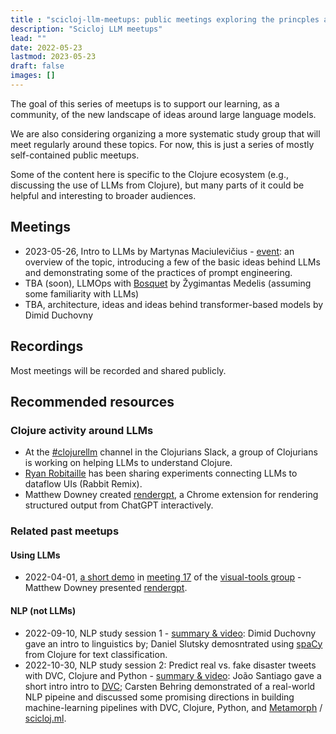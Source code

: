 ```yaml
---
title : "scicloj-llm-meetups: public meetings exploring the princples and use of large language models"
description: "Scicloj LLM meetups"
lead: ""
date: 2022-05-23
lastmod: 2023-05-23
draft: false
images: []
---
```


The goal of this series of meetups is to support our learning, as a community, of the new landscape of ideas around large language models.

We are also considering organizing a more systematic study group that will meet regularly around these topics. For now, this is just a series of mostly self-contained public meetups.
 
Some of the content here is specific to the Clojure ecosystem (e.g., discussing the use of LLMs from Clojure), but many parts of it could be helpful and interesting to broader audiences.

## Meetings
* 2023-05-26, Intro to LLMs by Martynas Maciulevičius - [event](https://clojureverse.org/t/scicloj-llm-meetup-1-introduction-login-for-details/): an overview of the topic, introducing a few of the basic ideas behind LLMs and demonstrating some of the practices of prompt engineering.
* TBA (soon), LLMOps with [Bosquet](https://github.com/zmedelis/bosquet) by Žygimantas Medelis (assuming some familiarity with LLMs)
* TBA, architecture, ideas and ideas behind transformer-based models by Dimid Duchovny

## Recordings
Most meetings will be recorded and shared publicly. 

## Recommended resources

### Clojure activity around LLMs
* At the [#clojurellm](https://clojurians.slack.com/archives/C054XC5JVDZ) channel in the Clojurians Slack, a group of Clojurians is working on helping LLMs to understand Clojure.
* [Ryan Robitaille](https://twitter.com/ryrobes) has been sharing experiments connecting LLMs to dataflow UIs (Rabbit Remix).
* Matthew Downey created [rendergpt](https://github.com/matthewdowney/rendergpt), a Chrome extension for rendering structured output from ChatGPT interactively.

### Related past meetups

#### Using LLMs
* 2022-04-01, [a short demo](https://www.youtube.com/watch?v=OwcoAbsJP8g&t=3095) in [meeting 17](https://clojureverse.org/t/visual-tools-meeting-17-various-updates-summary-recording/9928) of the [visual-tools group](https://scicloj.github.io/docs/community/groups/visual-tools/) - Matthew Downey presented [rendergpt](https://github.com/matthewdowney/rendergpt).

#### NLP (not LLMs)
* 2022-09-10, NLP study session 1 - [summary & video](https://clojureverse.org/t/nlp-in-clojure-session-1-summary-recording/): Dimid Duchovny gave an intro to linguistics by; Daniel Slutsky demosntrated using [spaCy](https://spacy.io/) from Clojure for text classification.
* 2022-10-30, NLP study session 2: Predict real vs. fake disaster tweets with DVC, Clojure and Python - [summary & video](https://clojureverse.org/t/nlp-in-clojure-session-2-summary-recording-clojure-python-dvc-metamorph/): João Santiago gave a short intro intro to [DVC](https://dvc.org/); Carsten Behring demonstrated of a real-world NLP pipeine and discussed some promising directions in building machine-learning pipelines with DVC, Clojure, Python, and [Metamorph](https://github.com/scicloj/metamorph) / [scicloj.ml](https://github.com/scicloj/scicloj.ml).

